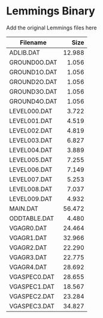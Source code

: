 # Lemmings Binary
Add the original Lemmings files here


| Filename      | Size         |
| ------------- |-------------:|
| ADLIB.DAT	|	12.988	|
| GROUND0O.DAT	|	1.056	|
| GROUND1O.DAT	|	1.056	|
| GROUND2O.DAT	|	1.056	|
| GROUND3O.DAT	|	1.056	|
| GROUND4O.DAT	|	1.056	|
| LEVEL000.DAT	|	3.722	|
| LEVEL001.DAT	|	4.519	|
| LEVEL002.DAT	|	4.819	|
| LEVEL003.DAT	|	6.827	|
| LEVEL004.DAT	|	3.889	|
| LEVEL005.DAT	|	7.255	|
| LEVEL006.DAT	|	7.149	|
| LEVEL007.DAT	|	5.253	|
| LEVEL008.DAT	|	7.037	|
| LEVEL009.DAT	|	4.932	|
| MAIN.DAT	|	56.472	|
| ODDTABLE.DAT	|	4.480	|
| VGAGR0.DAT	|	24.464	|
| VGAGR1.DAT	|	32.966	|
| VGAGR2.DAT	|	22.290	|
| VGAGR3.DAT	|	22.775	|
| VGAGR4.DAT	|	28.692	|
| VGASPEC0.DAT	|	28.655	|
| VGASPEC1.DAT	|	18.567	|
| VGASPEC2.DAT	|	23.284	|
| VGASPEC3.DAT	|	34.827	|
